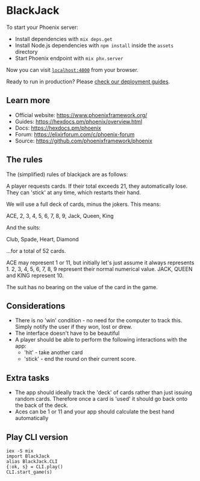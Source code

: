 # BlackJack

To start your Phoenix server:

  * Install dependencies with `mix deps.get`
  * Install Node.js dependencies with `npm install` inside the `assets` directory
  * Start Phoenix endpoint with `mix phx.server`

Now you can visit [`localhost:4000`](http://localhost:4000) from your browser.

Ready to run in production? Please [check our deployment guides](https://hexdocs.pm/phoenix/deployment.html).

## Learn more

  * Official website: https://www.phoenixframework.org/
  * Guides: https://hexdocs.pm/phoenix/overview.html
  * Docs: https://hexdocs.pm/phoenix
  * Forum: https://elixirforum.com/c/phoenix-forum
  * Source: https://github.com/phoenixframework/phoenix

## The rules

The (simplified) rules of blackjack are as follows:

A player requests cards. If their total exceeds 21, they automatically lose. They can 'stick' at any time, which restarts their hand.

We will use a full deck of cards, minus the jokers. This means:

ACE, 2, 3, 4, 5, 6, 7, 8, 9, Jack, Queen, King

And the suits:

Club, Spade, Heart, Diamond

...for a total of 52 cards.


ACE may represent 1 or 11, but initially let's just assume it always represents 1.
2, 3, 4, 5, 6, 7, 8, 9 represent their normal numerical value.
JACK, QUEEN and KING represent 10.

The suit has no bearing on the value of the card in the game.

## Considerations

- There is no 'win' condition - no need for the computer to track this. Simply notify the user if they won, lost or drew.
- The interface doesn't have to be beautiful
- A player should be able to perform the following interactions with the app:
  * 'hit' - take another card 
  * 'stick' - end the round on their current score.

## Extra tasks

- The app should ideally track the 'deck' of cards rather than just issuing random cards. Therefore once a card is 'used' it should go back onto the back of the deck.
- Aces can be 1 or 11 and your app should calculate the best hand automatically

## Play CLI version
```
iex -S mix
import BlackJack
alias BlackJack.CLI
{:ok, s} = CLI.play()
CLI.start_game(s)
